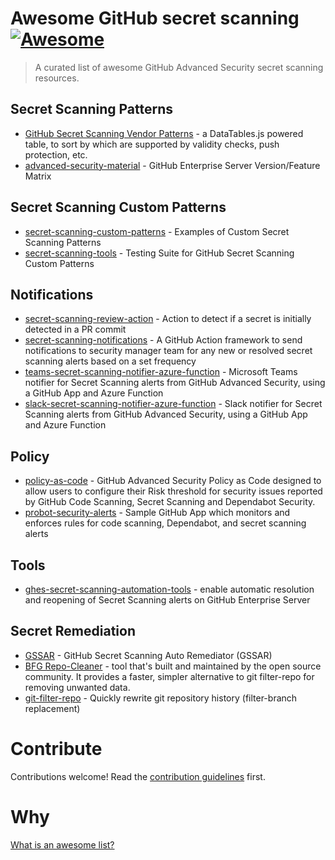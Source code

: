 # Awesome GitHub secret scanning  [![Awesome](https://awesome.re/badge.svg)](https://awesome.re)

> A curated list of awesome GitHub Advanced Security secret scanning resources.

## Secret Scanning Patterns
- [GitHub Secret Scanning Vendor Patterns](https://aegilops.github.io/patterns.html) - a DataTables.js powered table, to sort by which are supported by validity checks, push protection, etc.
- [advanced-security-material](https://github.com/advanced-security/advanced-security-material/blob/main/GHAS-on-GHES-feature-matrix.md#secret-scanning) - GitHub Enterprise Server Version/Feature Matrix

## Secret Scanning Custom Patterns
- [secret-scanning-custom-patterns](https://github.com/advanced-security/secret-scanning-custom-patterns) - Examples of Custom Secret Scanning Patterns
- [secret-scanning-tools](https://github.com/advanced-security/secret-scanning-tools) - Testing Suite for GitHub Secret Scanning Custom Patterns

## Notifications
- [secret-scanning-review-action](https://github.com/advanced-security/secret-scanning-review-action) - Action to detect if a secret is initially detected in a PR commit
- [secret-scanning-notifications](https://github.com/advanced-security/secret-scanning-notifications) - A GitHub Action framework to send notifications to security manager team for any new or resolved secret scanning alerts based on a set frequency
- [teams-secret-scanning-notifier-azure-function](https://github.com/advanced-security/teams-secret-scanning-notifier-azure-function) - Microsoft Teams notifier for Secret Scanning alerts from GitHub Advanced Security, using a GitHub App and Azure Function
- [slack-secret-scanning-notifier-azure-function](https://github.com/advanced-security/slack-secret-scanning-notifier-azure-function) - Slack notifier for Secret Scanning alerts from GitHub Advanced Security, using a GitHub App and Azure Function
  
## Policy
- [policy-as-code](https://github.com/advanced-security/policy-as-code) - GitHub Advanced Security Policy as Code designed to allow users to configure their Risk threshold for security issues reported by GitHub Code Scanning, Secret Scanning and Dependabot Security.
- [probot-security-alerts](https://github.com/advanced-security/probot-security-alerts) - Sample GitHub App which monitors and enforces rules for code scanning, Dependabot, and secret scanning alerts

## Tools
- [ghes-secret-scanning-automation-tools](https://github.com/kraiouchkine/ghes-secret-scanning-automation-tools) - enable automatic resolution and reopening of Secret Scanning alerts on GitHub Enterprise Server

## Secret Remediation
- [GSSAR](https://github.com/advanced-security/GSSAR) - GitHub Secret Scanning Auto Remediator (GSSAR)
- [BFG Repo-Cleaner](https://rtyley.github.io/bfg-repo-cleaner/) - tool that's built and maintained by the open source community. It provides a faster, simpler alternative to git filter-repo for removing unwanted data.
- [git-filter-repo](https://github.com/newren/git-filter-repo) - Quickly rewrite git repository history (filter-branch replacement)

# Contribute

Contributions welcome! Read the [contribution guidelines](CONTRIBUTING.md) first.

# Why

[What is an awesome list?](https://github.com/sindresorhus/awesome/blob/main/awesome.md)
